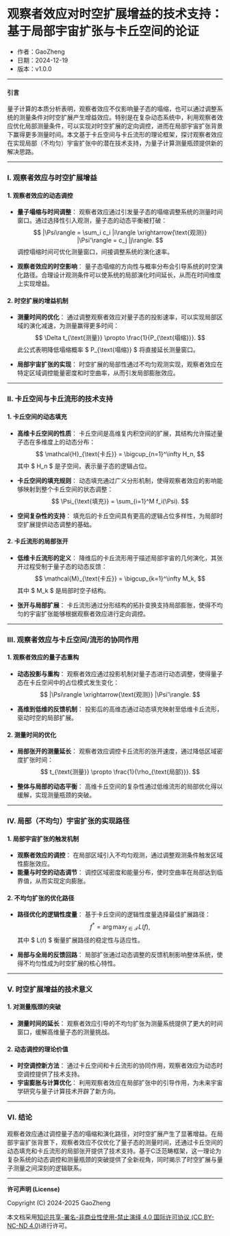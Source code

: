 # **观察者效应对时空扩展增益的技术支持：基于局部宇宙扩张与卡丘空间的论证**

- 作者：GaoZheng
- 日期：2024-12-19
- 版本：v1.0.0

---

#### **引言**

量子计算的本质分析表明，观察者效应不仅影响量子态的塌缩，也可以通过调整系统的测量条件对时空扩展产生增益效应。特别是在复杂动态系统中，利用观察者效应优化局部测量条件，可以实现对时空扩展的定向调控，进而在局部宇宙扩张背景下赢得更多测量时间。本文基于卡丘空间与卡丘流形的理论框架，探讨观察者效应在实现局部（不均匀）宇宙扩张中的潜在技术支持，为量子计算测量瓶颈提供新的解决思路。

---

### **I. 观察者效应与时空扩展增益**

#### **1. 观察者效应的动态调控**
- **量子塌缩与时间调整**：
  观察者效应通过引发量子态的塌缩调整系统的测量时间窗口。通过选择性引入观测，量子态的动态平衡被打破：
  $$
  |\Psi\rangle = \sum_i c_i |i\rangle \xrightarrow{\text{观测}} |\Psi'\rangle = c_j |j\rangle.
  $$
  调控塌缩时间可优化测量窗口，间接调整系统的演化速率。

- **观察者效应的时空影响**：
  量子态塌缩的方向性与概率分布会引导系统的时空演化路径。合理设计观测条件可以使系统的局部演化时间延长，从而在时间维度上实现增益。

#### **2. 时空扩展的增益机制**
- **测量时间的优化**：
  通过调整观察者效应对量子态的投影速率，可以实现局部区域的演化减速，为测量赢得更多时间：
  $$
  \Delta t_{\text{测量}} \propto \frac{1}{P_{\text{塌缩}}}.
  $$
  此公式表明降低塌缩概率 $ P_{\text{塌缩}} $ 将直接延长测量窗口。

- **局部宇宙扩张的实现**：
  时空扩展的局部性通过不均匀观测实现，观察者效应在特定区域调控能量密度和时空曲率，从而引发局部膨胀效应。

---

### **II. 卡丘空间与卡丘流形的技术支持**

#### **1. 卡丘空间的动态填充**
- **高维卡丘空间的性质**：
  卡丘空间是高维复内积空间的扩展，其结构允许描述量子态在多维度上的动态分布：
  $$
  \mathcal{H}_{\text{卡丘}} = \bigcup_{n=1}^\infty H_n,
  $$
  其中 $ H_n $ 是子空间，表示量子态的逻辑占位。

- **卡丘空间的填充规则**：
  动态填充通过广义分形机制，使得观察者效应的影响能够映射到整个卡丘空间的状态调整：
  $$
  \Psi_{\text{填充}} = \sum_{i=1}^M f_i(\Psi).
  $$

- **空间复杂性的支持**：
  填充后的卡丘空间具有更高的逻辑占位多样性，为局部时空扩展提供动态调整的基础。

#### **2. 卡丘流形的局部张开**
- **低维卡丘流形的定义**：
  降维后的卡丘流形用于描述局部宇宙的几何演化，其张开过程受制于量子态的动态反馈：
  $$
  \mathcal{M}_{\text{卡丘}} = \bigcup_{k=1}^\infty M_k,
  $$
  其中 $ M_k $ 是局部时空子结构。

- **张开与局部扩展**：
  卡丘流形通过分形结构的拓扑变换支持局部膨胀，使得不均匀的宇宙扩张能够根据观察者效应进行定向调控。

---

### **III. 观察者效应与卡丘空间/流形的协同作用**

#### **1. 观察者效应的量子态重构**
- **动态投影与重构**：
  观察者效应通过投影机制对量子态进行动态调整，使得量子态在卡丘空间中的占位模式发生变化：
  $$
  |\Psi\rangle \xrightarrow{\text{观测}} |\Psi'\rangle.
  $$

- **高维到低维的反馈机制**：
  投影后的高维态通过动态填充映射至低维卡丘流形，驱动时空的局部扩展。

#### **2. 测量时间的优化**
- **局部张开的测量延长**：
  观察者效应调控卡丘流形的张开速度，通过降低区域密度扩张时间：
  $$
  t_{\text{测量}} \propto \frac{1}{\rho_{\text{局部}}}.
  $$

- **整体与局部的动态平衡**：
  高维卡丘空间的复杂性通过低维流形的局部优化得以缓解，实现测量瓶颈的突破。

---

### **IV. 局部（不均匀）宇宙扩张的实现路径**

#### **1. 局部宇宙扩张的触发机制**
- **观察者效应的调控**：
  在局部区域引入不均匀观测，通过调整观测条件触发区域性膨胀效应。
- **能量与时空的动态调节**：
  调控区域密度和能量分布，使时空曲率在局部达到临界值，从而实现定向膨胀。

#### **2. 不均匀扩张的优化路径**
- **路径优化的逻辑性度量**：
  基于卡丘空间的逻辑性度量选择最佳扩展路径：
  $$
  f^* = \arg\max_{f \in \mathcal{F}} L(f),
  $$
  其中 $ L(f) $ 衡量扩展路径的稳定性与适应性。

- **局部与全局的反馈回路**：
  局部扩张通过动态调整的反馈机制影响整体系统，使得不均匀性成为时空扩展的核心特性。

---

### **V. 时空扩展增益的技术意义**

#### **1. 对测量瓶颈的突破**
- **测量时间的延长**：
  观察者效应引导的不均匀扩张为测量系统提供了更大的时间窗口，缓解高维量子态的测量挑战。

#### **2. 动态调控的理论价值**
- **时空调控新方法**：
  通过卡丘空间和卡丘流形的协同作用，观察者效应为动态时空调控提供了技术支持。
- **宇宙膨胀与计算优化**：
  利用观察者效应在局部扩张中的引导作用，为未来宇宙学研究与量子计算技术开辟了新方向。

---

### **VI. 结论**

观察者效应通过调控量子态的塌缩和演化路径，对时空扩展产生了显著增益。在局部宇宙扩张背景下，观察者效应不仅优化了量子态的测量时间，还通过卡丘空间的动态填充和卡丘流形的局部张开提供了技术支持。基于C泛范畴框架，这一理论为复杂系统的动态调控和测量瓶颈的突破提供了全新视角，同时揭示了时空扩展与量子测量之间深刻的逻辑联系。

---

**许可声明 (License)**

Copyright (C) 2024-2025 GaoZheng 

本文档采用[知识共享-署名-非商业性使用-禁止演绎 4.0 国际许可协议 (CC BY-NC-ND 4.0)](https://creativecommons.org/licenses/by-nc-nd/4.0/deed.zh-Hans)进行许可。
